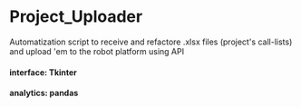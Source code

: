 # Project_Uploader
Automatization script to receive and refactore .xlsx files (project's call-lists) and upload 'em to the robot platform using API

#### interface: Tkinter
#### analytics: pandas
